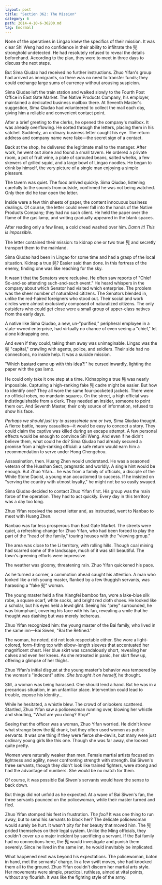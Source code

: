 ```yaml
---
layout: post
title: "Section 362: The Mission"
category: 6
path: 2014-4-10-6-36200.md
tag: [normal]
---
```


None of the operatives in Lingao knew the specifics of their mission. It was clear Shi Weng had no confidence in their ability to infiltrate the 髡 stronghold undetected. He had resolutely refused to reveal the details beforehand. According to the plan, they were to meet in three days to discuss the next steps.

But Sima Qiudao had received no further instructions. Zhuo Yifan's group had arrived as immigrants, so there was no need to transfer funds; they could exchange large sums of currency without arousing suspicion.

Sima Qiudao left the train station and walked slowly to the Fourth Post Office in East Gate Market. The Native Products Company, his employer, maintained a dedicated business mailbox there. At Seventh Master's suggestion, Sima Qiudao had volunteered to collect the mail each day, giving him a reliable and convenient contact point.

After a brief greeting to the clerks, he opened the company's mailbox. It was already overflowing. He sorted through the letters, placing them in his satchel. Suddenly, an ordinary business letter caught his eye. The return address and company name were fake—the secret sign of a contact.

Back at the shop, he delivered the legitimate mail to the manager. After work, he went out alone and found a small tavern. He ordered a private room, a pot of fruit wine, a plate of sprouted beans, salted whelks, a few skewers of grilled squid, and a large bowl of Lingao noodles. He began to drink by himself, the very picture of a single man enjoying a simple pleasure.

The tavern was quiet. The food arrived quickly. Sima Qiudao, listening carefully to the sounds from outside, confirmed he was not being watched. Only then did he tear open the letter.

Inside were a few thin sheets of paper, the content innocuous business dealings. Of course, the letter could never fall into the hands of the Native Products Company; they had no such client. He held the paper over the flame of the gas lamp, and writing gradually appeared in the blank spaces.

After reading only a few lines, a cold dread washed over him. *Damn it! This is impossible.*

The letter contained their mission: to kidnap one or two true 髡 and secretly transport them to the mainland.

Sima Qiudao had been in Lingao for some time and had a grasp of the local situation. Kidnap a true 髡? Easier said than done. In this fortress of the enemy, finding one was like reaching for the sky.

It wasn't that the Senators were reclusive. He often saw reports of "Chief So-and-so attending such-and-such event." He heard whispers in the company about which Senator had visited which enterprise. The problem was the sheer number of naturalized citizens. The Senators blended in, unlike the red-haired foreigners who stood out. Their social and work circles were almost exclusively composed of naturalized citizens. The only outsiders who could get close were a small group of upper-class natives from the early days.

A native like Sima Qiudao, a new, un-"purified," peripheral employee in a state-owned enterprise, had virtually no chance of even seeing a "chief," let alone kidnapping one.

And even if they could, taking them away was unimaginable. Lingao was the 髡 "capital," crawling with agents, police, and soldiers. Their side had no connections, no inside help. It was a suicide mission.

"Which bastard came up with this idea?!" he cursed inwardly, lighting the paper with the gas lamp.

He could only take it one step at a time. Kidnapping a true 髡 was nearly impossible. Capturing a high-ranking fake 髡 cadre might be easier. But how to identify one? They all wore the same four-pocketed jackets. There were no official robes, no mandarin squares. On the street, a high official was indistinguishable from a clerk. They needed an insider, someone to point them out. And Seventh Master, their only source of information, refused to show his face.

*Perhaps we should just try to assassinate one or two,* Sima Qiudao thought. A fierce battle, heavy casualties—it would be easy to concoct a story. They could claim the captive was killed during an escape attempt. A few personal effects would be enough to convince Shi Weng. And even if he didn't believe them, what could he do? Sima Qiudao had already secured a promise from a high-ranking official: a safe return would earn him a recommendation to serve under Hong Chengchou.

Assassination, then. Huang Zhen would understand. He was a seasoned veteran of the Huashan Sect, pragmatic and worldly. A single hint would be enough. But Zhuo Yifan... he was from a family of officials, a disciple of the White Stone Daoist, a young man accustomed to success. If he insisted on "serving the country with utmost loyalty," he might not be so easily swayed.

Sima Qiudao decided to contact Zhuo Yifan first. His group was the main force of the operation. They had to act quickly. Every day in this territory was a day too long.

Zhuo Yifan received the secret letter and, as instructed, went to Nanbao to meet with Huang Zhen.

Nanbao was far less prosperous than East Gate Market. The streets were quiet, a refreshing change for Zhuo Yifan, who had been forced to play the part of the "head of the family," touring houses with the "viewing group."

The area was close to the Li territory, with rolling hills. Though coal mining had scarred some of the landscape, much of it was still beautiful. The town's greening efforts were impressive.

The weather was gloomy, threatening rain. Zhuo Yifan quickened his pace.

As he turned a corner, a commotion ahead caught his attention. A man who looked like a rich young master, flanked by a few thuggish servants, was harassing a "fake 髡" woman.

The young master held a fine Xiangfei bamboo fan, wore a lake-blue silk robe, a square scarf, white socks, and bright red cloth shoes. He looked like a scholar, but his eyes held a lewd glint. Seeing his "prey" surrounded, he was triumphant, covering his face with his fan, revealing a smile that he thought was dashing but was merely lecherous.

Zhuo Yifan recognized him: the young master of the Bai family, who lived in the same inn—Bai Siwen, "Bai the Refined."

The woman, he noted, did not look respectable either. She wore a light-colored, form-fitting top with elbow-length sleeves that accentuated her magnificent chest. Her blue skirt was scandalously short, revealing her calves and even her knees. As she retreated in panic, her skirt flew up, offering a glimpse of her thighs.

Zhuo Yifan's initial disgust at the young master's behavior was tempered by the woman's "indecent" attire. *She brought it on herself,* he thought.

Still, a woman was being harassed. One should lend a hand. But he was in a precarious situation, in an unfamiliar place. Intervention could lead to trouble, expose his identity...

While he hesitated, a whistle blew. The crowd of onlookers scattered. Startled, Zhuo Yifan saw a policewoman running over, blowing her whistle and shouting, "What are you doing? Stop!"

Seeing that the officer was a woman, Zhuo Yifan worried. He didn't know what strange brew the 髡 drank, but they often used women as public servants. It was one thing if they were fierce she-devils, but many were just ordinary young girls like this one. Though she was far away, she looked quite pretty.

Women were naturally weaker than men. Female martial artists focused on lightness and agility, never confronting strength with strength. Bai Siwen's three servants, though they didn't look like trained fighters, were strong and had the advantage of numbers. She would be no match for them.

Of course, it was possible Bai Siwen's servants would have the sense to back down.

But things did not unfold as he expected. At a wave of Bai Siwen's fan, the three servants pounced on the policewoman, while their master turned and fled.

Zhuo Yifan stomped his feet in frustration. *The fool!* It was one thing to run away, but to send his servants to block her? The delicate policewoman would surely be hurt. It wasn't pity for her beauty that moved him. The 髡 prided themselves on their legal system. Unlike the Ming officials, they couldn't cover up a major incident by sacrificing a servant. If the Bai family had no connections here, the 髡 would investigate and punish them severely. Since he lived in the same inn, he would inevitably be implicated.

What happened next was beyond his expectations. The policewoman, baton in hand, met the servants' charge. In a few swift moves, she had knocked them all to the ground. Zhuo Yifan couldn't discern her martial arts style. Her movements were simple, practical, ruthless, aimed at vital points, without any flourish. It was like the fighting style of the army.